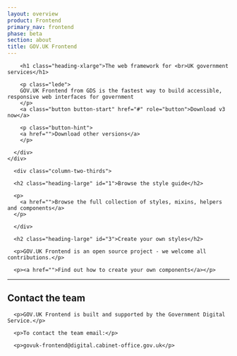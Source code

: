 ```yaml
---
layout: overview
product: Frontend
primary_nav: frontend
phase: beta
section: about
title: GOV.UK Frontend
---
```


<div class="product-style">
  <div id="content">
    <div class="grid-row">
      <div class="column-two-thirds">

      	<h1 class="heading-xlarge">The web framework for <br>UK government services</h1>

        <p class="lede"> 
        GOV.UK Frontend from GDS is the fastest way to build accessible, responsive web interfaces for government
        </p>
        <a class="button button-start" href="#" role="button">Download v3 now</a>

        <p class="button-hint">
        <a href="">Download other versions</a>
        </p>

      </div>
    </div>
  </div>
</div>

<main id="content" role="main">


<div class="grid-row">

      <div class="column-two-thirds">

      <h2 class="heading-large" id="1">Browse the style guide</h2>

      <p>
      	<a href="">Browse the full collection of styles, mixins, helpers and components</a>
      </p> 

      </div>

</div>

<div class="grid-row">

  <div class="column-two-thirds">

      <h2 class="heading-large" id="3">Create your own styles</h2>

      <p>GOV.UK Frontend is an open source project - we welcome all contributions.</p>

      <p><a href="">Find out how to create your own components</a></p>

  </div>
</div>

<div class="grid-row">
  <div class="column-two-thirds">
   <hr>
      <h2 class="heading-large" id="5">Contact the team</h2>

      <p>GOV.UK Frontend is built and supported by the Government Digital Service.</p>

      <p>To contact the team email:</p>

      <p>govuk-frontend@digital.cabinet-office.gov.uk</p>
  </div>
</div>

 

</main>